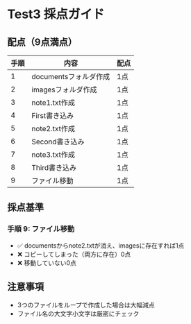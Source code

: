 # Test3 採点ガイド

## 配点（9点満点）

| 手順 | 内容 | 配点 |
|------|------|------|
| 1 | documentsフォルダ作成 | 1点 |
| 2 | imagesフォルダ作成 | 1点 |
| 3 | note1.txt作成 | 1点 |
| 4 | First書き込み | 1点 |
| 5 | note2.txt作成 | 1点 |
| 6 | Second書き込み | 1点 |
| 7 | note3.txt作成 | 1点 |
| 8 | Third書き込み | 1点 |
| 9 | ファイル移動 | 1点 |

## 採点基準

### 手順 9: ファイル移動
- ✅ documentsからnote2.txtが消え、imagesに存在すれば1点
- ❌ コピーしてしまった（両方に存在）0点
- ❌ 移動していない0点

## 注意事項
- 3つのファイルをループで作成した場合は大幅減点
- ファイル名の大文字小文字は厳密にチェック